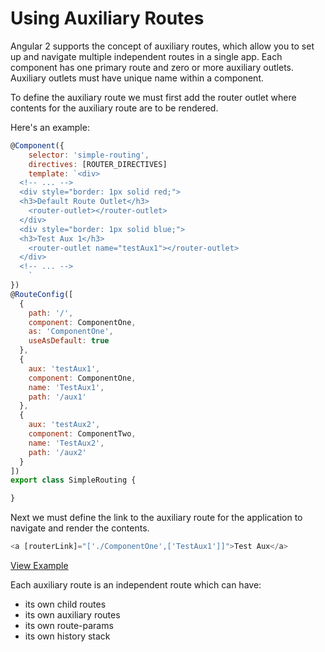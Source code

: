 # Using Auxiliary Routes #

Angular 2 supports the concept of auxiliary routes, which allow you to set up and navigate multiple independent routes in a single app. Each component has one primary route and zero or more auxiliary outlets. Auxiliary outlets must have unique name within a component.

To define the auxiliary route we must first add the router outlet where contents for the auxiliary route are to be rendered.

Here's an example:

```javascript
@Component({
	selector: 'simple-routing',
	directives: [ROUTER_DIRECTIVES]
	template: `<div>
  <!-- ... -->
  <div style="border: 1px solid red;">
  <h3>Default Route Outlet</h3>
    <router-outlet></router-outlet>
  </div>
  <div style="border: 1px solid blue;">
  <h3>Test Aux 1</h3>
    <router-outlet name="testAux1"></router-outlet>
  </div>
  <!-- ... -->
	`
})
@RouteConfig([
  {
    path: '/',
    component: ComponentOne,
    as: 'ComponentOne',
    useAsDefault: true
  },
  {
    aux: 'testAux1',
    component: ComponentOne,
    name: 'TestAux1',
    path: '/aux1'
  },
  {
    aux: 'testAux2',
    component: ComponentTwo,
    name: 'TestAux2',
    path: '/aux2'
  }
])
export class SimpleRouting {

}
```

Next we must define the link to the auxiliary route for the application to navigate and render the contents.
```javascript
<a [routerLink]="['./ComponentOne',['TestAux1']]">Test Aux</a>
```
[View Example](https://plnkr.co/edit/RXCHhuAuEFXVbK3Q3PNm?p=preview)

Each auxiliary route is an independent route which can have:

* its own child routes
* its own auxiliary routes
* its own route-params
* its own history stack
